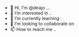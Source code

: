 - 👋 Hi, I’m @deajo ...
- 👀 I’m interested in ..
- 🌱 I’m currently learning .
- 💞️ I’m looking to collaborate on 
- 📫 How to reach me ..

<!---
deajo/deajo is a ✨ special ✨ repository because its `README.md` (this file) appears on your GitHub profile.
You can click the Preview link to take a look at your changes.
--->
